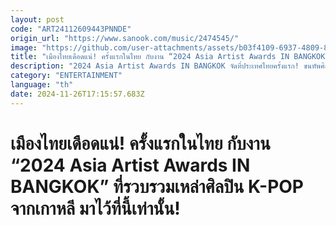 ```yaml
---
layout: post
code: "ART24112609443PNNDE"
origin_url: "https://www.sanook.com/music/2474545/"
image: "https://github.com/user-attachments/assets/b03f4109-6937-4809-8161-5a0e094a380c"
title: "เมืองไทยเดือดแน่! ครั้งแรกในไทย กับงาน “2024 Asia Artist Awards IN BANGKOK” ที่รวบรวมเหล่าศิลปิน K-POP จากเกาหลี มาไว้ที่นี้เท่านั้น!"
description: "2024 Asia Artist Awards IN BANGKOK จัดที่ประเทศไทยครั้งแรก! ขนทัพศิลปิน K-POP จากเกาหลี มาไว้ที่นี่ที่เดียว "
category: "ENTERTAINMENT"
language: "th"
date: 2024-11-26T17:15:57.683Z
---
```


# เมืองไทยเดือดแน่! ครั้งแรกในไทย กับงาน “2024 Asia Artist Awards IN BANGKOK” ที่รวบรวมเหล่าศิลปิน K-POP จากเกาหลี มาไว้ที่นี้เท่านั้น!